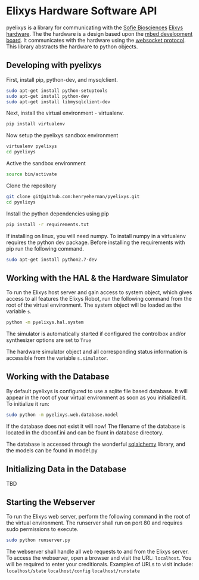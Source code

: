 Elixys Hardware Software API
==============================================
pyelixys is a library for communicating with the [Sofie Biosciences][sofiebiolink]
[Elixys hardware][elixyslink].  The the hardware is a design based upon the [mbed
development board][mbedlink].  It communicates with the hardware using the
[websocket protocol][websocketlink].  This library abstracts the hardware to python objects.

Developing with pyelixys
------------------------
First, install pip, python-dev, and mysqlclient.
```bash
sudo apt-get install python-setuptools
sudo apt-get install python-dev
sudo apt-get install libmysqlclient-dev
```
Next, install the virtual environment - virtualenv.
```bash
pip install virtualenv
```
Now setup the pyelixys sandbox environment
```bash
virtualenv pyelixys
cd pyelixys
```
Active the sandbox environment
```bash
source bin/activate
```
Clone the repository
```bash
git clone git@github.com:henryeherman/pyelixys.git
cd pyelixys
```
Install the python dependencies using pip
```bash
pip install -r requirements.txt
```

If installing on linux, you will need numpy.
To install numpy in a virtualenv
requires the python dev
package. Before installing the requirements with pip
run the following command.
```bash
sudo apt-get install python2.7-dev
```

Working with the HAL & the Hardware Simulator
---------------------------------------------
To run the Elixys host server and gain access
to system object, which gives access to all
features the Elixys Robot, run the following
command from the root of the virtual environment.
The system object will be loaded as the variable
`s`.

```bash
python -m pyelixys.hal.system
```

The simulator is automatically started if
configured the controlbox and/or synthesizer
options are set to `True`

The hardware simulator object and all corresponding
status information is accessible from the variable
`s.simulator`.


Working with the Database
-------------------------
By default pyelixys is configured to use a sqlite file based
database.  It will appear in the root of your virtual environment
as soon as you initialized it. To initialize it run:


```bash
sudo python -m pyelixys.web.database.model
```

If the database does not exist it will now!
The filename of the database is located in
the dbconf.ini and can be fount in database
directory.

The database is accessed through the wonderful
[sqlalchemy][sqlalchemylink] library, and the models can be found
in model.py


Initializing Data in the Database
---------------------------------
TBD


Starting the Webserver
------------------------------------------
To run the Elixys web server, perform the following
command in the root of the virtual environment. The
runserver shall run on port 80 and requires sudo
permissions to execute.

```bash
sudo python runserver.py
```

The webserver shall handle all web requests to and
from the Elixys server. To access the webserver, open
a browser and visit the URL: `localhost`. You will be
required to enter your creditionals.
Examples of URLs to visit include:
`localhost/state`
`localhost/config`
`localhost/runstate`

[mbedlink]: http://mbed.org/
[sofiebiolink]: http://sofiebio.com/
[elixyslink]: http://sofiebio.com/products/chemistry/
[websocketlink]: http://en.wikipedia.org/wiki/WebSocket
[sqlalchemylink]: http://www.sqlalchemy.org/
